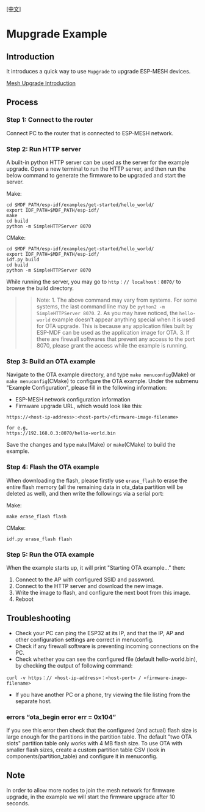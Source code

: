 [[中文]](./README_cn.md)

# Mupgrade Example

## Introduction

It introduces a quick way to use `Mupgrade` to upgrade ESP-MESH devices.

[Mesh Upgrade Introduction](https://docs.espressif.com/projects/esp-mdf/en/latest/api-guides/mupgrade.html)

## Process

### Step 1: Connect to the router

Connect PC to the router that is connected to ESP-MESH network.

### Step 2: Run HTTP server

A built-in python HTTP server can be used as the server for the example upgrade.
Open a new terminal to run the HTTP server, and then run the below command to generate the firmware to be upgraded and start the server.

Make:
```shell
cd $MDF_PATH/esp-idf/examples/get-started/hello_world/
export IDF_PATH=$MDF_PATH/esp-idf/
make
cd build
python -m SimpleHTTPServer 8070
```

CMake:
```shell
cd $MDF_PATH/esp-idf/examples/get-started/hello_world/
export IDF_PATH=$MDF_PATH/esp-idf/
idf.py build
cd build
python -m SimpleHTTPServer 8070
```

While running the server, you may go to `http：// localhost：8070/` to browse the build directory.

>> Note:
	1. The above command may vary from systems. For some systems, the last command line may be `python2 -m SimpleHTTPServer 8070`.
	2. As you may have noticed, the `hello-world` example doesn't appear anything special when it is used for OTA upgrade. This is because any application files built by ESP-MDF can be used as the application image for OTA.
	3. If there are firewall softwares that prevent any access to the port 8070, please grant the access while the example is running.

### Step 3: Build an OTA example

Navigate to the OTA example directory, and type `make menuconfig`(Make) or `make menuconfig`(CMake) to configure the OTA example. Under the submenu "Example Configuration", please fill in the following information:

* ESP-MESH network configuration information
* Firmware upgrade URL, which would look like this:

```
https://<host-ip-address>:<host-port>/<firmware-image-filename>

for e.g,
https://192.168.0.3:8070/hello-world.bin
```
Save the changes and type `make`(Make) or `make`(CMake) to build the example.

### Step 4: Flash the OTA example

When downloading the flash, please firstly use `erase_flash` to erase the entire flash memory (all the remaining data in ota_data partition will be deleted as well), and then write the followings via a serial port:

Make:
```shell
make erase_flash flash
```

CMake:
```shell
idf.py erase_flash flash
```

### Step 5: Run the OTA example

When the example starts up, it will print "Starting OTA example..." then:

1. Connect to the AP with configured SSID and password.
2. Connect to the HTTP server and download the new image.
3. Write the image to flash, and configure the next boot from this image.
4. Reboot

## Troubleshooting

* Check your PC can ping the ESP32 at its IP, and that the IP, AP and other configuration settings are correct in menuconfig.
* Check if any firewall software is preventing incoming connections on the PC.
* Check whether you can see the configured file (default hello-world.bin), by checking the output of following command:

 ```
 curl -v https：// <host-ip-address>：<host-port> / <firmware-image-filename>
 ```

* If you have another PC or a phone, try viewing the file listing from the separate host.

### errors “ota_begin error err = 0x104”

If you see this error then check that the configured (and actual) flash size is large enough for the partitions in the partition table. The default "two OTA slots" partition table only works with 4 MB flash size. To use OTA with smaller flash sizes, create a custom partition table CSV (look in components/partition_table) and configure it in menuconfig.

## Note

In order to allow more nodes to join the mesh network for firmware upgrade, in the example we will start the firmware upgrade after 10 seconds.
